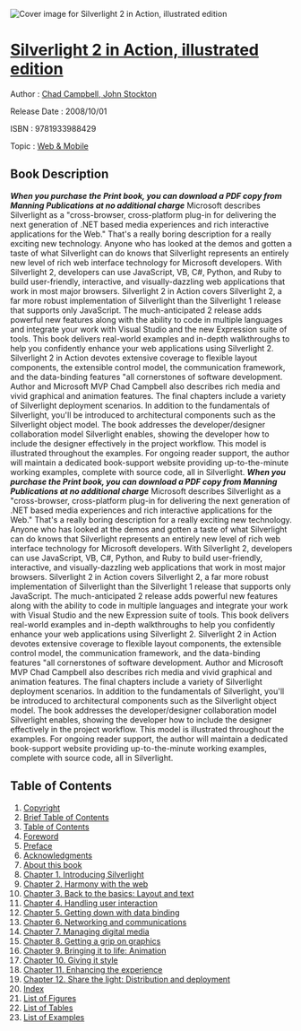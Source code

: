 ![Cover image for Silverlight 2 in Action, illustrated edition](https://imgdetail.ebookreading.net/cover/cover/web_mobile/EB9781933988429.jpg)

[Silverlight 2 in Action, illustrated edition](https://ebookreading.net/view/book/Silverlight+2+in+Action%2C+illustrated+edition-EB9781933988429_1.html "Silverlight 2 in Action, illustrated edition")
====================================================================================================================

Author : [Chad Campbell](https://ebookreading.net/search/author/Chad+Campbell),[ John Stockton](https://ebookreading.net/search/author/+John+Stockton)

Release Date : 2008/10/01

ISBN : 9781933988429

Topic : [Web & Mobile](https://ebookreading.net/search/category/web-mobile)

Book Description
-----------------

***When you purchase the Print book, you can download a PDF copy from Manning Publications at no additional charge*** 
Microsoft describes Silverlight as a "cross-browser, cross-platform plug-in for delivering the next generation of .NET based media experiences and rich interactive applications for the Web." That's a really boring description for a really exciting new technology. Anyone who has looked at the demos and gotten a taste of what Silverlight can do knows that Silverlight represents an entirely new level of rich web interface technology for Microsoft developers.
With Silverlight 2, developers can use JavaScript, VB, C#, Python, and Ruby to build user-friendly, interactive, and visually-dazzling web applications that work in most major browsers.
Silverlight 2 in Action covers Silverlight 2, a far more robust implementation of Silverlight than the Silverlight 1 release that supports only JavaScript. The much-anticipated 2 release adds powerful new features along with the ability to code in multiple languages and integrate your work with Visual Studio and the new Expression suite of tools.
This book delivers real-world examples and in-depth walkthroughs to help you confidently enhance your web applications using Silverlight 2.
Silverlight 2 in Action devotes extensive coverage to flexible layout components, the extensible control model, the communication framework, and the data-binding features "all cornerstones of software development. Author and Microsoft MVP Chad Campbell also describes rich media and vivid graphical and animation features. The final chapters include a variety of Silverlight deployment scenarios.
In addition to the fundamentals of Silverlight, you'll be introduced to architectural components such as the Silverlight object model. The book addresses the developer/designer collaboration model Silverlight enables, showing the developer how to include the designer effectively in the project workflow. This model is illustrated throughout the examples.
For ongoing reader support, the author will maintain a dedicated book-support website providing up-to-the-minute working examples, complete with source code, all in Silverlight.
              ***When you purchase the Print book, you can download a PDF copy from Manning Publications at no additional charge*** 
Microsoft describes Silverlight as a "cross-browser, cross-platform plug-in for delivering the next generation of .NET based media experiences and rich interactive applications for the Web." That's a really boring description for a really exciting new technology. Anyone who has looked at the demos and gotten a taste of what Silverlight can do knows that Silverlight represents an entirely new level of rich web interface technology for Microsoft developers.
With Silverlight 2, developers can use JavaScript, VB, C#, Python, and Ruby to build user-friendly, interactive, and visually-dazzling web applications that work in most major browsers.
Silverlight 2 in Action covers Silverlight 2, a far more robust implementation of Silverlight than the Silverlight 1 release that supports only JavaScript. The much-anticipated 2 release adds powerful new features along with the ability to code in multiple languages and integrate your work with Visual Studio and the new Expression suite of tools.
This book delivers real-world examples and in-depth walkthroughs to help you confidently enhance your web applications using Silverlight 2.
Silverlight 2 in Action devotes extensive coverage to flexible layout components, the extensible control model, the communication framework, and the data-binding features "all cornerstones of software development. Author and Microsoft MVP Chad Campbell also describes rich media and vivid graphical and animation features. The final chapters include a variety of Silverlight deployment scenarios.
In addition to the fundamentals of Silverlight, you'll be introduced to architectural components such as the Silverlight object model. The book addresses the developer/designer collaboration model Silverlight enables, showing the developer how to include the designer effectively in the project workflow. This model is illustrated throughout the examples.
For ongoing reader support, the author will maintain a dedicated book-support website providing up-to-the-minute working examples, complete with source code, all in Silverlight.
              
Table of Contents
-----------------

1. [Copyright](https://ebookreading.net/view/book/Silverlight+2+in+Action%2C+illustrated+edition-EB9781933988429_3.html)
1. [Brief Table of Contents](https://ebookreading.net/view/book/Silverlight+2+in+Action%2C+illustrated+edition-EB9781933988429_4.html)
1. [Table of Contents](https://ebookreading.net/view/book/Silverlight+2+in+Action%2C+illustrated+edition-EB9781933988429_5.html)
1. [Foreword](https://ebookreading.net/view/book/Silverlight+2+in+Action%2C+illustrated+edition-EB9781933988429_6.html)
1. [Preface](https://ebookreading.net/view/book/Silverlight+2+in+Action%2C+illustrated+edition-EB9781933988429_7.html)
1. [Acknowledgments](https://ebookreading.net/view/book/Silverlight+2+in+Action%2C+illustrated+edition-EB9781933988429_8.html)
1. [About this book](https://ebookreading.net/view/book/Silverlight+2+in+Action%2C+illustrated+edition-EB9781933988429_9.html)
1. [Chapter 1. Introducing Silverlight](https://ebookreading.net/view/book/Silverlight+2+in+Action%2C+illustrated+edition-EB9781933988429_10.html)
1. [Chapter 2. Harmony with the web](https://ebookreading.net/view/book/Silverlight+2+in+Action%2C+illustrated+edition-EB9781933988429_11.html)
1. [Chapter 3. Back to the basics: Layout and text](https://ebookreading.net/view/book/Silverlight+2+in+Action%2C+illustrated+edition-EB9781933988429_12.html)
1. [Chapter 4. Handling user interaction](https://ebookreading.net/view/book/Silverlight+2+in+Action%2C+illustrated+edition-EB9781933988429_13.html)
1. [Chapter 5. Getting down with data binding](https://ebookreading.net/view/book/Silverlight+2+in+Action%2C+illustrated+edition-EB9781933988429_14.html)
1. [Chapter 6. Networking and communications](https://ebookreading.net/view/book/Silverlight+2+in+Action%2C+illustrated+edition-EB9781933988429_15.html)
1. [Chapter 7. Managing digital media](https://ebookreading.net/view/book/Silverlight+2+in+Action%2C+illustrated+edition-EB9781933988429_16.html)
1. [Chapter 8. Getting a grip on graphics](https://ebookreading.net/view/book/Silverlight+2+in+Action%2C+illustrated+edition-EB9781933988429_17.html)
1. [Chapter 9. Bringing it to life: Animation](https://ebookreading.net/view/book/Silverlight+2+in+Action%2C+illustrated+edition-EB9781933988429_18.html)
1. [Chapter 10. Giving it style](https://ebookreading.net/view/book/Silverlight+2+in+Action%2C+illustrated+edition-EB9781933988429_19.html)
1. [Chapter 11. Enhancing the experience](https://ebookreading.net/view/book/Silverlight+2+in+Action%2C+illustrated+edition-EB9781933988429_20.html)
1. [Chapter 12. Share the light: Distribution and deployment](https://ebookreading.net/view/book/Silverlight+2+in+Action%2C+illustrated+edition-EB9781933988429_21.html)
1. [Index](https://ebookreading.net/view/book/Silverlight+2+in+Action%2C+illustrated+edition-EB9781933988429_22.html)
1. [List of Figures](https://ebookreading.net/view/book/Silverlight+2+in+Action%2C+illustrated+edition-EB9781933988429_49.html)
1. [List of Tables](https://ebookreading.net/view/book/Silverlight+2+in+Action%2C+illustrated+edition-EB9781933988429_50.html)
1. [List of Examples](https://ebookreading.net/view/book/Silverlight+2+in+Action%2C+illustrated+edition-EB9781933988429_51.html)

